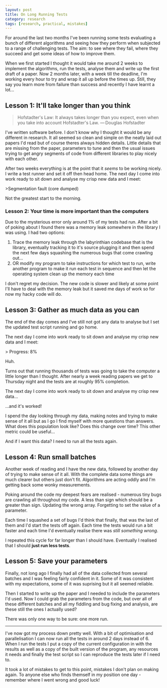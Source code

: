 ```yaml
---
layout: post
title: On Long Running Tests
category: research
tags: [research, practical, mistakes]
---
```


For around the last two months I've been running some tests evaluating a bunch of different algorithms and seeing how they perform when subjected to a range of challenging tests. The aim: to see where they fail, where they succeed and get some ideas of how to improve them.

When we first started I thought it would take me around 2 weeks to implement the algorithms, run the tests, analyse them and write up the first draft of a paper. Now 2 months later, with a week till the deadline, I'm working every hour to try and wrap it all up before the times up. Still, they say you learn more from failure than success and recently I have learnt a lot...

## Lesson 1: It'll take longer than you think

> Hofstadter's Law: It always takes longer than you expect, even when you take into account Hofstadter's Law. — Douglas Hofstadter

I've written software before. I don't know why I thought it would be any different in research. It all seemed so clean and simple on the neatly laid out papers I'd read but of course theres always hidden details. Little details that are missing from the paper, parameters to tune and then the usual issues trying to get angry segments of code from different libraries to play nicely with each other.

After two weeks everything is at the point that it *seems* to be working nicely. I write a test runner and set it off then head home. The next day I come into work ready to sit down and analyse my crisp new data and I meet:

<div class="code">>Segmentation fault (core dumped)</div>

Not the greatest start to the morning.

### Lesson 2: Your time is more important than the computers

Due to the mysterious error only around 1% of my tests had run. After a bit of poking about I found there was a memory leak somewhere in the library I was using. I had two options:

1. Trace the memory leak through the labyrinthian codebase that is the library, eventually tracking it to it's source plugging it and then spend the next few days squashing the numerous bugs that come crawling out...
2. OR modify my program to take instructions for which test to run, write another program to make it run each test in sequence and then let the operating system clean up the memory each time

I don't regret my decision. The new code is slower and likely at some point I'll have to deal with the memory leak but it saved me days of work so for now my hacky code will do.

## Lesson 3: Gather as much data as you can

The end of the day comes and I've still not got any data to analyse but I set the updated test script running and go home.

The next day I come into work ready to sit down and analyse my crisp new data and I meet:

<div class="code">> Progress: 8%</div>

Huh.

Turns out that running thousands of tests was going to take the computer a little longer than I thought. After nearly a week reading papers we get to Thursday night and the tests are at roughly 95% completion.

The next day I come into work ready to sit down and analyse my crisp new data...

...and it's worked!

I spend the day looking through my data, making notes and trying to make sense of it all but as I go I find myself with more questions than answers. What does this population look like? Does this change over time? This other metric could be useful...

And if I want this data? I need to run all the tests again.

## Lesson 4: Run small batches

Another week of reading and I have the new data, followed by another day of trying to make sense of it all. With the complete data some things are much clearer but others just don't fit. Algorithms are acting oddly and I'm getting back some wonky measurements.

Poking around the code my deepest fears are realised - numerous tiny bugs are crawling all throughout my code. A less than sign which should be a greater than sign. Updating the wrong array. Forgetting to set the value of a parameter.

Each time I squashed a set of bugs I'd think that finally, that was the last of them and I'd start the tests off again. Each time the tests would run a bit faster and each time I'd eventually realise there was *still something wrong*.

I repeated this cycle for far longer than I should have. Eventually I realised that I should **just run less tests**.

## Lesson 5: Save your parameters

Finally, not long ago I finally had all of the data collected from several batches and I was feeling fairly confident in it. Some of it was consistent with my expectations, some of it was suprising but it all seemed reliable.

Then I started to write up the paper and I needed to include the parameters I'd used. Now I could grab the parameters from the code, but over all of these different batches and all my fiddling and bug fixing and analysis, are these still the ones I actually used?

There was only one way to be sure: one more run.

<hr>

I've now got my process down pretty well. With a bit of optimisation and parallelisation I can now run all the tests in around 2 days instead of 6. When I run the tests I put a copy of the current configuration in with the results as well as a copy of the built version of the program, any resources it needs and finally the test script so I can reproduce the tests later if I need to.

It took a lot of mistakes to get to this point, mistakes I don't plan on making again. To anyone else who finds themself in my position one day - remember where I went wrong and good luck!